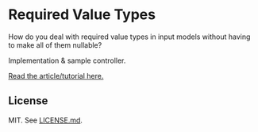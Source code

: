 # Required Value Types

How do you deal with required value types in input models without having to make all of them nullable?

Implementation & sample controller.

[Read the article/tutorial here.](https://thom.ee/blog/clean-way-to-bind-required-value-types-in-asp-net-core/)

## License

MIT. See [LICENSE.md](LICENSE.md).

